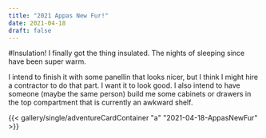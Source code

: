 ```yaml
---
title: "2021 Appas New Fur!"
date: 2021-04-18
draft: false
---
```


#Insulation!
I finally got the thing insulated. The nights of sleeping since have been super warm.

I intend to finish it with some panellin that looks nicer, but I think I might hire a contractor to do that part. I want it to look good. I also intend to have someone (maybe the same person) build me some cabinets or drawers in the top compartment that is currently an awkward shelf.

{{< gallery/single/adventureCardContainer "a" "2021-04-18-AppasNewFur" >}}


